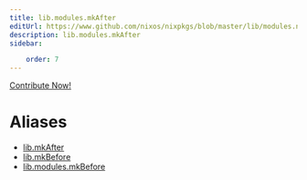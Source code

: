 ```yaml
---
title: lib.modules.mkAfter
editUrl: https://www.github.com/nixos/nixpkgs/blob/master/lib/modules.nix#L1042C23
description: lib.modules.mkAfter
sidebar:

    order: 7
---
```


<a href="https://www.github.com/nixos/nixpkgs/blob/master/lib/modules.nix#L1042C23">Contribute Now!</a>


# Aliases

- [lib.mkAfter](reference/lib/lib-mkAfter)
- [lib.mkBefore](reference/lib/lib-mkBefore)
- [lib.modules.mkBefore](reference/lib/modules/lib-modules-mkBefore)


